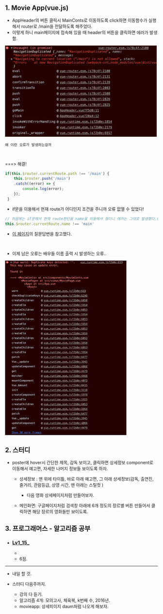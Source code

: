 <h2>1. Movie App(vue.js) </h2>

- AppHeader의 버튼 클릭시 MainConts로 이동하도록 click하면 이동함수가 실행해서 router로 /main을 전달하도록 해주었다.
- 이렇게 하니 main페이지에 접속해 있을 때 header의 버튼을 클릭하면 에러가 발생함.
<img src="./imgs/200529.png" width="500px"/>

```
왜 이런 오류가 발생하는걸까
```
<br/>

===> 해결!
```javascript
if(this.$router.currentRoute.path !== '/main') { 
    this.$router.push('/main')
    .catch((error) => {
        console.log(error);          
    });
 }
```
- if문을 이용해서 현재 route가 어디인지 조건을 주니까 오류 없앨 수 있었다!
```javascript
// 처음에는 if문에서 현재 route판단을 name을 이용해서 줬더니 에러는 그대로 발생했다.(물론 catch를 줘서 에러로 뜨지는 않았다.)
this.$router.currentRoute.name !== 'main'
```
- <a href="https://stackoverflow.com/questions/58540009/got-uncaught-in-promise-navigationduplicated-error-on-invalid-credentials">이 페이지</a>의 질문답변을 참고했다.
<br/>

- 이제 남은 오류는 배우들 이름 출력 시 발생하는 오류..
<img src="./imgs/200529_2.png" width="400" />

<br/>


<h2>2. 스터디</h2>

- poster에 hover시 간단한 제목, 감독 보이고, 클릭하면 상세정보 component로 이동해서 예고편, 자세한 나머지 정보들 보이도록 하자.
    - 상세정보 : 맨 위에 타이틀, 바로 아래 예고편, 그 아래 상세정보(감독, 출연진, 줄거리, 관람등급, 상영 시간, 맨 아래는 스틸컷 )
        - 다음 영화 상세페이지처럼 만들어보자.
    
    - 메인화면: 구글페이지처럼 검색창 아래에 6개 정도의 장르별 버튼 만들어서 클릭하면 해당 장르의 영화들만 보이도록.
  
  


<h2>3. 프로그래머스 - 알고리즘 공부</h2>

- <h3><a href="">Lv1_15_</a></h3>
  
  - 
  - 6점.

     
<hr/>

- 내일 할 것.

- 스터디 다음주까지.
    - 강의 다 듣기.
    - 알고리즘 4개: 모의고사, 체육복, k번째 수, 2016년.
    - movieapp: 상세피이지 daum처럼 나오게 해보자.
